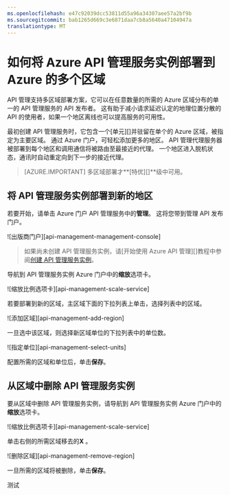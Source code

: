 ```yaml
---
ms.openlocfilehash: e47c92039dcc53811d55a96a34307aee57a2bf9b
ms.sourcegitcommit: bab1265d669c3e6871daa7cb8a5640a47104947a
translationtype: MT
---
```

<properties
    pageTitle="如何将 Azure API 管理服务实例部署到 Azure 的多个区域"
    description="了解如何将 Azure API 管理服务实例部署到 Azure 的多个区域。" 
    services="api-management"
    documentationCenter=""
    authors="steved0x"
    manager="dwrede"
    editor=""/>

<tags
    ms.service="api-management"
    ms.workload="mobile"
    ms.tgt_pltfrm="na"
    ms.devlang="na"
    ms.topic="article"
    ms.date="06/16/2015"
    ms.author="sdanie"/>

# 如何将 Azure API 管理服务实例部署到 Azure 的多个区域

API 管理支持多区域部署方案，它可以在任意数量的所需的 Azure 区域分布的单一的 API 管理服务的 API 发布者。 这有助于减小请求延迟认定的地理位置分散的 API 的使用者，如果一个地区离线也可以提高服务的可用性。 

最初创建 API 管理服务时，它包含一个[单元][]并驻留在单个的 Azure 区域，被指定为主要区域。 通过 Azure 门户，可轻松添加更多的地区。 API 管理代理服务器被部署到每个地区和调用通信将被路由至最接近的代理。 一个地区进入脱机状态，通讯时自动重定向到下一步的接近代理。 

> [AZURE.IMPORTANT] 多区域部署才**[特优][]**级中可用。

## <a name="add-region"> </a>将 API 管理服务实例部署到新的地区

若要开始，请单击 Azure 门户 API 管理服务中的**管理**。 这将您带到管理 API 发布门户。

![出版商门户][api-management-management-console]

>如果尚未创建 API 管理服务实例，请[开始使用 Azure API 管理][]教程中参阅[创建 API 管理服务实例][]。

导航到 API 管理服务实例 Azure 门户中的**缩放**选项卡。 

![缩放比例选项卡][api-management-scale-service]

若要部署到新的区域，主区域下面的下拉列表上单击，选择列表中的区域。

![添加区域][api-management-add-region]

一旦选中该区域，则选择新区域单位的下拉列表中的单位数。

![指定单位][api-management-select-units]

配置所需的区域和单位后，单击**保存**。

## <a name="remove-region"> </a>从区域中删除 API 管理服务实例

要从区域中删除 API 管理服务实例，请导航到 API 管理服务实例 Azure 门户中的**缩放**选项卡。 

![缩放比例选项卡][api-management-scale-service]

单击右侧的所需区域移去的**X** 。  

![删除区域][api-management-remove-region]

一旦所需的区域将被删除，单击**保存**。


[api 管理管理控制台]: ./media/api-management-howto-deploy-multi-region/api-management-management-console.png

[api 管理扩展服务]: ./media/api-management-howto-deploy-multi-region/api-management-scale-service.png
[api 管理-添加的区域]: ./media/api-management-howto-deploy-multi-region/api-management-add-region.png
[api 管理选择单元]: ./media/api-management-howto-deploy-multi-region/api-management-select-units.png
[api 管理删除区域]: ./media/api-management-howto-deploy-multi-region/api-management-remove-region.png

[创建 API 管理服务实例]: api-management-get-started.md#create-service-instance
[Azure API 管理入门]: api-management-get-started.md

[将 API 管理服务实例部署到新的地区]: #add-region
[从区域中删除 API 管理服务实例]: #remove-region

[单位]: http://azure.microsoft.com/pricing/details/api-management/
[高级]: http://azure.microsoft.com/pricing/details/api-management/


测试
